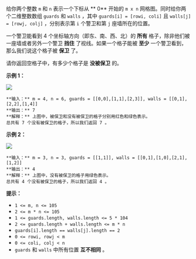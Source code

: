给你两个整数 `m` 和 `n` 表示一个下标从 **  0** 开始的 `m x n` 网格图。同时给你两个二维整数数组 `guards` 和
`walls` ，其中 `guards[i] = [rowi, coli]` 且 `walls[j] = [rowj, colj]` ，分别表示第 `i`
个警卫和第 `j` 座墙所在的位置。

一个警卫能看到 4 个坐标轴方向（即东、南、西、北）的 **所有**  格子，除非他们被一座墙或者另外一个警卫 **挡住**  了视线。如果一个格子能被
**至少**  一个警卫看到，那么我们说这个格子被 **保卫**  了。

请你返回空格子中，有多少个格子是 **没被保卫**  的。



**示例 1：**

![](https://assets.leetcode.com/uploads/2022/03/10/example1drawio2.png)

    
    
    **输入：** m = 4, n = 6, guards = [[0,0],[1,1],[2,3]], walls = [[0,1],[2,2],[1,4]]
    **输出：** 7
    **解释：** 上图中，被保卫和没有被保卫的格子分别用红色和绿色表示。
    总共有 7 个没有被保卫的格子，所以我们返回 7 。
    

**示例 2：**

![](https://assets.leetcode.com/uploads/2022/03/10/example2drawio.png)

    
    
    **输入：** m = 3, n = 3, guards = [[1,1]], walls = [[0,1],[1,0],[2,1],[1,2]]
    **输出：** 4
    **解释：** 上图中，没有被保卫的格子用绿色表示。
    总共有 4 个没有被保卫的格子，所以我们返回 4 。
    



**提示：**

  * `1 <= m, n <= 105`
  * `2 <= m * n <= 105`
  * `1 <= guards.length, walls.length <= 5 * 104`
  * `2 <= guards.length + walls.length <= m * n`
  * `guards[i].length == walls[j].length == 2`
  * `0 <= rowi, rowj < m`
  * `0 <= coli, colj < n`
  * `guards` 和 `walls` 中所有位置 **互不相同**  。

